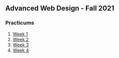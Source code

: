 ## Advanced Web Design - Fall 2021



### Practicums

1. [Week 1](practicum/week-1/index.html)
2. [Week 2](practicum/week-2/index.html)
3. [Week 3](practicum/week-3/index.html)
4. [Week 4](practicum/week-4/index.md)



